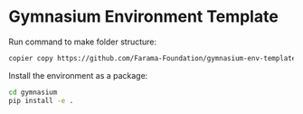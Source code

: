 # Gymnasium Environment Template

Run command to make folder structure:

```bash
copier copy https://github.com/Farama-Foundation/gymnasium-env-template.git C:\\Users\\mmbio\\Documents\\GitHub\\IKT460-code\\gymnasium
```

Install the environment as a package:

```bash
cd gymnasium
pip install -e .
```

